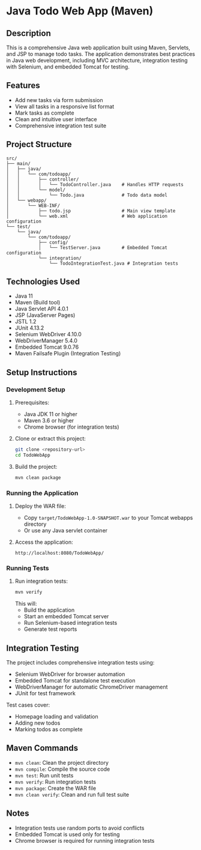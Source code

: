 # Java Todo Web App (Maven)

## Description
This is a comprehensive Java web application built using Maven, Servlets, and JSP to manage todo tasks. The application demonstrates best practices in Java web development, including MVC architecture, integration testing with Selenium, and embedded Tomcat for testing.

## Features
- Add new tasks via form submission
- View all tasks in a responsive list format
- Mark tasks as complete
- Clean and intuitive user interface
- Comprehensive integration test suite

## Project Structure
```
src/
├── main/
│   ├── java/
│   │   └── com/todoapp/
│   │       ├── controller/
│   │       │   └── TodoController.java    # Handles HTTP requests
│   │       └── model/
│   │           └── Todo.java              # Todo data model
│   └── webapp/
│       └── WEB-INF/
│           ├── todo.jsp                   # Main view template
│           └── web.xml                    # Web application configuration
└── test/
    └── java/
        └── com/todoapp/
            ├── config/
            │   └── TestServer.java        # Embedded Tomcat configuration
            └── integration/
                └── TodoIntegrationTest.java # Integration tests
```

## Technologies Used
- Java 11
- Maven (Build tool)
- Java Servlet API 4.0.1
- JSP (JavaServer Pages)
- JSTL 1.2
- JUnit 4.13.2
- Selenium WebDriver 4.10.0
- WebDriverManager 5.4.0
- Embedded Tomcat 9.0.76
- Maven Failsafe Plugin (Integration Testing)

## Setup Instructions

### Development Setup
1. Prerequisites:
   - Java JDK 11 or higher
   - Maven 3.6 or higher
   - Chrome browser (for integration tests)

2. Clone or extract this project:
   ```bash
   git clone <repository-url>
   cd TodoWebApp
   ```

3. Build the project:
   ```bash
   mvn clean package
   ```

### Running the Application
1. Deploy the WAR file:
   - Copy `target/TodoWebApp-1.0-SNAPSHOT.war` to your Tomcat webapps directory
   - Or use any Java servlet container

2. Access the application:
   ```
   http://localhost:8080/TodoWebApp/
   ```

### Running Tests
1. Run integration tests:
   ```bash
   mvn verify
   ```
   This will:
   - Build the application
   - Start an embedded Tomcat server
   - Run Selenium-based integration tests
   - Generate test reports

## Integration Testing
The project includes comprehensive integration tests using:
- Selenium WebDriver for browser automation
- Embedded Tomcat for standalone test execution
- WebDriverManager for automatic ChromeDriver management
- JUnit for test framework

Test cases cover:
- Homepage loading and validation
- Adding new todos
- Marking todos as complete

## Maven Commands
- `mvn clean`: Clean the project directory
- `mvn compile`: Compile the source code
- `mvn test`: Run unit tests
- `mvn verify`: Run integration tests
- `mvn package`: Create the WAR file
- `mvn clean verify`: Clean and run full test suite

## Notes
- Integration tests use random ports to avoid conflicts
- Embedded Tomcat is used only for testing
- Chrome browser is required for running integration tests